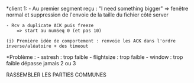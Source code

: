 *client 1:
    - Au premier segment reçu : "I need something bigger"
        => fenêtre normal et suppression de l'envoie de la taille du fichier côté server

    - Rcv a duplicate ACK puis freeze
        => start au numSeq 0 (et pas 10)

    (i) Première idée de comportement : renvoie les ACK dans l'ordre inverse/aléatoire + des timeout

*Problème :
    - sstresh : trop faible
    - flightsize : trop faible
    - window : trop faible dépasse jamais 2 ou 3


RASSEMBLER LES PARTIES COMMUNES